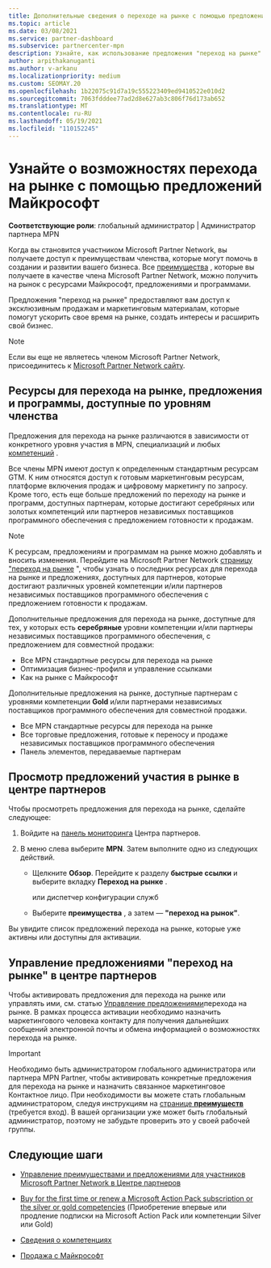 ```yaml
---
title: Дополнительные сведения о переходе на рынке с помощью предложений Майкрософт
ms.topic: article
ms.date: 03/08/2021
ms.service: partner-dashboard
ms.subservice: partnercenter-mpn
description: Узнайте, как использование предложения "переход на рынке" с помощью предложений Майкрософт поможет ускорить работу на рынке, создать интересы и расширить свой бизнес.
author: arpithakanuganti
ms.author: v-arkanu
ms.localizationpriority: medium
ms.custom: SEOMAY.20
ms.openlocfilehash: 1b22075c91d7a19c555223409ed9410522e010d2
ms.sourcegitcommit: 7063fdddee77ad2d8e627ab3c806f76d173ab652
ms.translationtype: MT
ms.contentlocale: ru-RU
ms.lasthandoff: 05/19/2021
ms.locfileid: "110152245"
---
```

# <a name="explore-your-go-to-market-with-microsoft-offers"></a>Узнайте о возможностях перехода на рынке с помощью предложений Майкрософт

**Соответствующие роли**: глобальный администратор | Администратор партнера MPN

Когда вы становится участником Microsoft Partner Network, вы получаете доступ к преимуществам членства, которые могут помочь в создании и развитии вашего бизнеса. Все [преимущества](https://partner.microsoft.com/manage-your-partner-network-benefits) , которые вы получаете в качестве члена Microsoft Partner Network, можно получить на рынок с ресурсами Майкрософт, предложениями и программами.

Предложения "переход на рынке" предоставляют вам доступ к эксклюзивным продажам и маркетинговым материалам, которые помогут ускорить свое время на рынке, создать интересы и расширить свой бизнес.

>[!NOTE]
>Если вы еще не являетесь членом Microsoft Partner Network, присоединитесь к [Microsoft Partner Network сайту](https://partner.microsoft.com/membership).

## <a name="go-to-market-resources-offers-and-programs-available-by-membership-level"></a>Ресурсы для перехода на рынке, предложения и программы, доступные по уровням членства

Предложения для перехода на рынке различаются в зависимости от конкретного уровня участия в MPN, специализаций и любых [компетенций](learn-about-competencies.md) .

Все члены MPN имеют доступ к определенным стандартным ресурсам GTM. К ним относятся доступ к готовым маркетинговым ресурсам, платформе включения продаж и цифровому маркетингу по запросу. Кроме того, есть еще больше предложений по переходу на рынке и программ, доступных партнерам, которые достигают серебряных или золотых компетенций или партнеров независимых поставщиков программного обеспечения с предложением готовности к продажам.

>[!NOTE]
>К ресурсам, предложениям и программам на рынке можно добавлять и вносить изменения. Перейдите на Microsoft Partner Network [страницу "переход на рынке](https://partner.microsoft.com/membership/go-to-market) ", чтобы узнать о последних ресурсах для перехода на рынке и предложениях, доступных для партнеров, которые достигают различных уровней компетенции и/или партнеров независимых поставщиков программного обеспечения с предложением готовности к продажам.

Дополнительные предложения для перехода на рынке, доступные для тех, у которых есть **серебряные** уровни компетенции и/или партнеры независимых поставщиков программного обеспечения, с предложением для совместной продажи:

- Все MPN стандартные ресурсы для перехода на рынке
- Оптимизация бизнес-профиля и управление ссылками
- Как на рынке с Майкрософт

Дополнительные предложения на рынке, доступные партнерам с уровнями компетенции **Gold** и/или партнерами независимых поставщиков программного обеспечения для совместной продажи.

- Все MPN стандартные ресурсы для перехода на рынке
- Все торговые предложения, готовые к переносу и продаже независимых поставщиков программного обеспечения
- Панель элементов, передаваемые партнерам 

## <a name="view-go-to-market-membership-offers-in-partner-center"></a>Просмотр предложений участия в рынке в центре партнеров

Чтобы просмотреть предложения для перехода на рынке, сделайте следующее:

1. Войдите на [панель мониторинга](https://partner.microsoft.com/dashboard) Центра партнеров.

2. В меню слева выберите **MPN**. Затем выполните одно из следующих действий.

   - Щелкните **Обзор**. Перейдите к разделу **быстрые ссылки** и выберите вкладку **Переход на рынке** .

     или диспетчер конфигурации служб

   - Выберите **преимущества** , а затем — **"переход на рынок"**.

Вы увидите список предложений перехода на рынке, которые уже активны или доступны для активации.

## <a name="manage-or-activate-go-to-market-offers-in-partner-center"></a>Управление предложениями "переход на рынке" в центре партнеров

Чтобы активировать предложения для перехода на рынке или управлять ими, см. статью [Управление предложениями](manage-your-partner-network-benefits.md#manage-go-to-market-offers)перехода на рынке. В рамках процесса активации необходимо назначить маркетингового человека контакту для получения дальнейших сообщений электронной почты и обмена информацией о возможностях перехода на рынке.

>[!IMPORTANT]
>Необходимо быть администратором глобального администратора или партнера MPN Partner, чтобы активировать конкретные предложения для перехода на рынке и назначить связанное маркетинговое Контактное лицо. При необходимости вы можете стать глобальным администратором, следуя инструкциям на [странице **преимуществ**](https://partnercenter.microsoft.com/pcv/partnership/benefits) (требуется вход). В вашей организации уже может быть глобальный администратор, поэтому не забудьте проверить это у своей рабочей группы.

## <a name="next-steps"></a>Следующие шаги

- [Управление преимуществами и предложениями для участников Microsoft Partner Network в Центре партнеров](manage-your-partner-network-benefits.md)

- [Buy for the first time or renew a Microsoft Action Pack subscription or the silver or gold competencies](mpn-get-action-pack.md) (Приобретение впервые или продление подписки на Microsoft Action Pack или компетенции Silver или Gold)

- [Сведения о компетенциях](learn-about-competencies.md)

- [Продажа с Майкрософт](https://partner.microsoft.com/membership/sell-with-microsoft)
